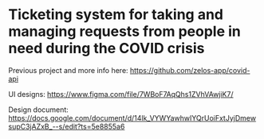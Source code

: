 # Ticketing system for taking and managing requests from people in need during the COVID crisis

Previous project and more info here: https://github.com/zelos-app/covid-api

UI designs: https://www.figma.com/file/7WBoF7AqQhs1ZVhVAwjiK7/

Design document: https://docs.google.com/document/d/14lk_VYWYawhwIYQrUoiFxtJyjDmewsupC3jAZxB_--s/edit?ts=5e8855a6